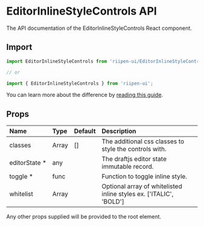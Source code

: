 <!--- This documentation is automatically generated, do not try to edit it. -->

# EditorInlineStyleControls API

<p class="description">The API documentation of the EditorInlineStyleControls React component.</p>

## Import

```js
import EditorInlineStyleControls from 'riipen-ui/EditorInlineStyleControls';

// or

import { EditorInlineStyleControls } from 'riipen-ui';
```

You can learn more about the difference by [reading this guide](/guides/bundle-size).

## Props

| Name | Type | Default | Description |
|:-----|:-----|:--------|:------------|
| <span class="prop-name">classes</span> | <span class="prop-type">Array<string></span> | <span class="prop-default">[]</span> | The additional css classes to style the controls with. |
| <span class="prop-name required">editorState&nbsp;*</span> | <span class="prop-type">any</span> |  | The draftjs editor state immutable record. |
| <span class="prop-name required">toggle&nbsp;*</span> | <span class="prop-type">func</span> |  | Function to toggle inline style. |
| <span class="prop-name">whitelist</span> | <span class="prop-type">Array<string></span> |  | Optional array of whitelisted inline styles ex. ['ITALIC', 'BOLD'] |


Any other props supplied will be provided to the root element.